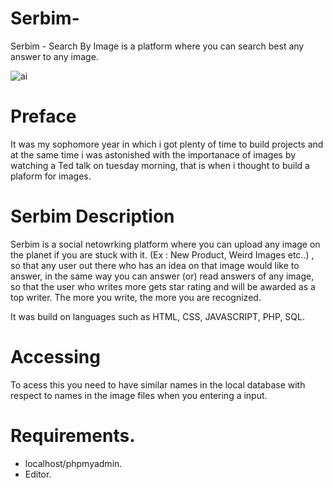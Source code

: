 # Serbim-
Serbim - Search By Image is a platform where you can search best any answer to any image.

![ai](https://user-images.githubusercontent.com/17832859/41339373-418fa532-6f12-11e8-8ff6-3ecc33be2224.png)

# Preface
It was my sophomore year in which i got plenty of time to build projects and at the same time i was astonished with the importanace of images by watching a Ted talk on tuesday morning, that is when i thought to build a plaform for images.

# Serbim Description
Serbim is a social netowrking platform where you can upload any image on the planet if you are stuck with it. (Ex : New Product, Weird Images etc..) , so that any user out there who has an idea on that image would like to answer, in the same way you can answer (or) read answers of any image, so that the user who writes more gets star rating and will be awarded as a top writer.
The more you write, the more you are recognized.

It was build on languages such as HTML, CSS, JAVASCRIPT, PHP, SQL.

# Accessing
To acess this you need to have similar names in the local database with respect to names in the image files when you entering a input.
# Requirements.
* localhost/phpmyadmin.
* Editor.


